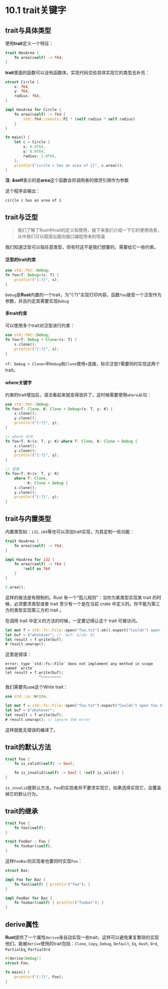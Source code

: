 # 10.1 trait关键字

## trait与具体类型

使用**trait**定义一个特征：

```rust
trait HasArea {
    fn area(&self) -> f64;
}
```
**trait**里面的函数可以没有函数体，实现代码交给具体实现它的类型去补充：

```rust
struct Circle {
    x: f64,
    y: f64,
    radius: f64,
}

impl HasArea for Circle {
    fn area(&self) -> f64 {
        std::f64::consts::PI * (self.radius * self.radius)
    }
}

fn main() {
    let c = Circle {
        x: 0.0f64,
        y: 0.0f64,
        radius: 1.0f64,
    };
    println!("circle c has an area of {}", c.area());
}
```
**注**: **&self**表示的是**area**这个函数会将调用者的借贷引用作为参数

这个程序会输出：

```
circle c has an area of 1
```

## trait与泛型

> 我们了解了Rust中trait的定义和使用，接下来我们介绍一下它的使用场景，从中我们可以窥探出面向接口编程带来的惊喜

我们知道泛型可以指任意类型，但有时这不是我们想要的，需要给它一些约束。

#### 泛型的trait约束

```rust
use std::fmt::Debug;
fn foo<T: Debug>(s: T) {
    println!("{:?}", s); 
}
```

`Debug`是**Rust**内置的一个trait，为"{:?}"实现打印内容，函数`foo`接受一个泛型作为参数，并且约定其需要实现`Debug`

#### 多trait约束

可以使用多个trait对泛型进行约束：

```rust
use std::fmt::Debug;
fn foo<T: Debug + Clone>(s: T) {
    s.clone(); 
    println!("{:?}", s); 
}
```
`<T: Debug + Clone>`中`Debug`和`Clone`使用`+`连接，标示泛型`T`需要同时实现这两个trait。

#### where关键字

约束的trait增加后，语法看起来就变得诡异了，这时候需要使用`where`从句：

```rust
use std::fmt::Debug;
fn foo<T: Clone, K: Clone + Debug>(x: T, y: K) {
    x.clone();
    y.clone();
    println!("{:?}", y);
}

// where 从句
fn foo<T, K>(x: T, y: K) where T: Clone, K: Clone + Debug {
    x.clone();
    y.clone();
    println!("{:?}", y);
}

// 或者
fn foo<T, K>(x: T, y: K) 
    where T: Clone, 
          K: Clone + Debug {
    x.clone();
    y.clone();
    println!("{:?}", y);
}
```

## trait与内置类型

内置类型如：`i32`, `i64`等也可以添加trait实现，为其定制一些功能：

```rust
trait HasArea {
    fn area(&self) -> f64;
}

impl HasArea for i32 {
    fn area(&self) -> f64 {
        *self as f64
    }
}

5.area();
```

这样的做法是有限制的。Rust 有一个“孤儿规则”：当你为某类型实现某 trait 的时候，必须要求类型或者 trait 至少有一个是在当前 crate 中定义的。你不能为第三方的类型实现第三方的 trait 。

在调用 trait 中定义的方法的时候，一定要记得让这个 trait 可被访问。

```rust
let mut f = std::fs::File::open("foo.txt").ok().expect("Couldn’t open foo.txt");
let buf = b"whatever"; //  buf: &[u8; 8]
let result = f.write(buf);
# result.unwrap();
```

这里是错误：

```
error: type `std::fs::File` does not implement any method in scope named `write`
let result = f.write(buf);
               ^~~~~~~~~~
```

我们需要先use这个Write trait：

```rust
use std::io::Write;

let mut f = std::fs::File::open("foo.txt").expect("Couldn’t open foo.txt");
let buf = b"whatever";
let result = f.write(buf);
# result.unwrap(); // ignore the error
```

这样就能无错误的编译了。


## trait的默认方法


```rust
trait Foo {
    fn is_valid(&self) -> bool;

    fn is_invalid(&self) -> bool { !self.is_valid() }
}
```

`is_invalid`是默认方法，`Foo`的实现者并不要求实现它，如果选择实现它，会覆盖掉它的默认行为。

## trait的继承

```rust
trait Foo {
    fn foo(&self);
}

trait FooBar : Foo {
    fn foobar(&self);
}
```

这样`FooBar`的实现者也要同时实现`Foo`：

```rust
struct Baz;

impl Foo for Baz {
    fn foo(&self) { println!("foo"); }
}

impl FooBar for Baz {
    fn foobar(&self) { println!("foobar"); }
}
```

## derive属性

**Rust**提供了一个属性`derive`来自动实现一些trait，这样可以避免重复繁琐的实现他们，能被`derive`使用的trait包括：`Clone`, `Copy`, `Debug`, `Default`, `Eq`, `Hash`, `Ord`, `PartialEq`, `PartialOrd`

```rust
#[derive(Debug)]
struct Foo;

fn main() {
    println!("{:?}", Foo);
}
```


